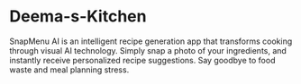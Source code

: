 # Deema-s-Kitchen
SnapMenu AI is an intelligent recipe generation app that transforms cooking through visual AI technology. Simply snap a photo of your ingredients, and instantly receive personalized recipe suggestions. Say goodbye to food waste and meal planning stress.
